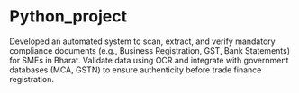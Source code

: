 # Python_project
Developed an automated system to scan, extract, and verify mandatory compliance documents (e.g., Business Registration, GST, Bank Statements) for SMEs in Bharat. Validate data using OCR and integrate with government databases (MCA, GSTN) to ensure authenticity before trade finance registration.
